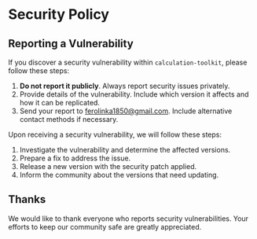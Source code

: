 # Security Policy

## Reporting a Vulnerability

If you discover a security vulnerability within `calculation-toolkit`, please follow these steps:

1. **Do not report it publicly**. Always report security issues privately.
2. Provide details of the vulnerability. Include which version it affects and how it can be replicated.
3. Send your report to [ferolinka1850@gmail.com](mailto:ferolinka1850@gmail.com). Include alternative contact methods if necessary.

Upon receiving a security vulnerability, we will follow these steps:

1. Investigate the vulnerability and determine the affected versions.
2. Prepare a fix to address the issue.
3. Release a new version with the security patch applied.
4. Inform the community about the versions that need updating.

## Thanks

We would like to thank everyone who reports security vulnerabilities. Your efforts to keep our community safe are greatly appreciated.
